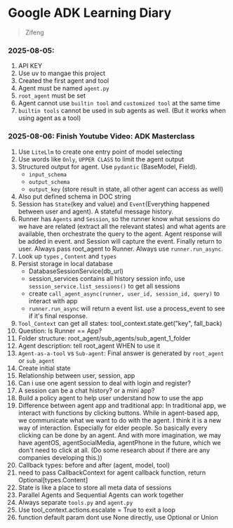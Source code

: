 # Google ADK Learning Diary

> Zifeng

### 2025-08-05:
1. API KEY
2. Use uv to mangae this project
3. Created the first agent and tool
4. Agent must be named `agent.py`
5. `root_agent` must be set
6. Agent cannot use `builtin tool` and `customized tool` at the same time  
7. `builtin tools` cannot be used in sub agents as well. (But it works when using agent as a tool)

### 2025-08-06: Finish Youtube Video: ADK Masterclass
1. Use `LiteLlm` to create one entry point of model selecting
2. Use words like `Only`, `UPPER CLASS` to limit the agent output
3. Structured output for agent. Use `pydantic` (BaseModel, Field).
	- `input_schema`
	- `output_schema`
	- `output_key` (store result in state, all other agent can access as well)
4. Also put defined schema in DOC string
5. Session has `State`(key and value) and `Event`(Everything happened between user and agent). A stateful message history. 
6. Runner has `Agents` and `Session`, so the runner know what sessions do we have are related (extract all the relevant states)  and what agents are available, then orchestrate the query to the agent. Agent response will be added in event. and Session will capture the event. Finally return to user. Always pass root_agent to Runner. Always use `runner.run_async`.
7. Look up `types` , `Content` and `types`
8. Persist storage in local database
	- DatabaseSessionService(db_url)
	- session_services contains all history session info, use `session_service.list_sessions()` to get all sessions
	- create `call_agent_async(runner, user_id, session_id, query)` to interact with app
	- `runner.run_async`  will return a event list. use a process_event to see if it's final response.
9. `Tool_Context` can get all states: tool_context.state.get("key", fall_back)
10. Question: Is Runner == App?
11. Folder structure: root_agent/sub_agents/sub_agent_1_folder
12. Agent description: tell root_agent WHEN to use it
13.  `Agent-as-a-tool` vs `Sub-agent`: Final answer is generated by `root_agent` or  `sub_agent`
14. Create initial state
15. Relationship between user, session, app
16. Can i use one agent session to deal with login and register?
17. A session can be a chat history? or a mini app?
18. Build a policy agent to help user understand how to use the app
19. Difference between agent app and traditional app: In traditional app, we interact with functions by clicking buttons. While in agent-based app, we communicate what we want to do with the agent. I think it is a new way of interaction. Especially for elder people. So basically every clicking can be done by an agent. And with more imagination, we may have agentOS, agentSocialMedia, agentPhone in the future, which we don't need to click at all. (Do some research about if there are any companies developing this.))
20. Callback types: before and after (agent, model, tool)
21. need to pass CallbackContext for agent callback function, return Optional\[types.Content]
22. State is like a place to store all meta data of sessions
23. Parallel Agents and Sequential Agents can work together
24. Always separate `tools.py` and `agent.py`
25. Use tool_context.actions.escalate = True to exit a loop   
26. function default param dont use None directly, use Optional or Union